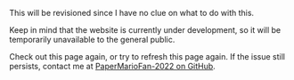 This will be revisioned since I have no clue on what to do with this.

Keep in mind that the website is currently under development, so it will be temporarily unavailable to the general public.

Check out this page again, or try to refresh this page again. If the issue still persists, contact me at <a href="https://github.com/PaperMarioFan-2022">PaperMarioFan-2022 on GitHub</a>.
